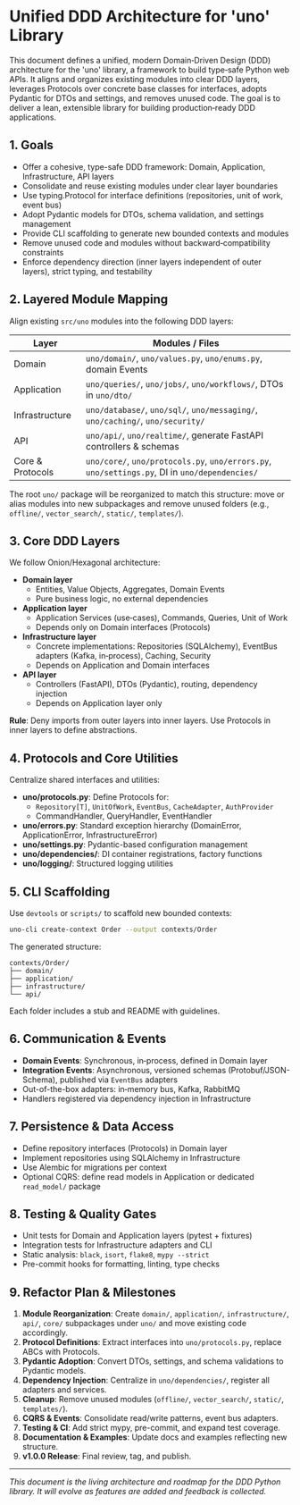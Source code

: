 <!-- docs/architecture.md -->
# Unified DDD Architecture for 'uno' Library

This document defines a unified, modern Domain‑Driven Design (DDD) architecture for the 'uno' library, a framework to build type‑safe Python web APIs.
It aligns and organizes existing modules into clear DDD layers, leverages Protocols over concrete base classes for interfaces, adopts Pydantic for
DTOs and settings, and removes unused code. The goal is to deliver a lean, extensible library for building production‑ready DDD applications.

## 1. Goals
- Offer a cohesive, type-safe DDD framework: Domain, Application, Infrastructure, API layers
- Consolidate and reuse existing modules under clear layer boundaries
- Use typing.Protocol for interface definitions (repositories, unit of work, event bus)
- Adopt Pydantic models for DTOs, schema validation, and settings management
- Provide CLI scaffolding to generate new bounded contexts and modules
- Remove unused code and modules without backward‑compatibility constraints
- Enforce dependency direction (inner layers independent of outer layers), strict typing, and testability

## 2. Layered Module Mapping

Align existing `src/uno` modules into the following DDD layers:

  Layer              | Modules / Files
  ------------------ | --------------------------------------------------------------
  Domain             | `uno/domain/`, `uno/values.py`, `uno/enums.py`, domain Events
  Application        | `uno/queries/`, `uno/jobs/`, `uno/workflows/`, DTOs in `uno/dto/`
  Infrastructure     | `uno/database/`, `uno/sql/`, `uno/messaging/`, `uno/caching/`, `uno/security/`
  API                | `uno/api/`, `uno/realtime/`, generate FastAPI controllers & schemas
  Core & Protocols   | `uno/core/`, `uno/protocols.py`, `uno/errors.py`, `uno/settings.py`, DI in `uno/dependencies/`

The root `uno/` package will be reorganized to match this structure: move or alias modules into new subpackages and remove unused folders
(e.g., `offline/`, `vector_search/`, `static/`, `templates/`).

## 3. Core DDD Layers
We follow Onion/Hexagonal architecture:

  - **Domain layer**
    - Entities, Value Objects, Aggregates, Domain Events
    - Pure business logic, no external dependencies
  - **Application layer**
    - Application Services (use‑cases), Commands, Queries, Unit of Work
    - Depends only on Domain interfaces (Protocols)
  - **Infrastructure layer**
    - Concrete implementations: Repositories (SQLAlchemy), EventBus adapters (Kafka, in‑process), Caching, Security
    - Depends on Application and Domain interfaces
  - **API layer**
    - Controllers (FastAPI), DTOs (Pydantic), routing, dependency injection
    - Depends on Application layer only

**Rule**: Deny imports from outer layers into inner layers. Use Protocols in inner layers to define abstractions.

## 4. Protocols and Core Utilities
Centralize shared interfaces and utilities:

- **uno/protocols.py**: Define Protocols for:
  - `Repository[T]`, `UnitOfWork`, `EventBus`, `CacheAdapter`, `AuthProvider`
  - CommandHandler, QueryHandler, EventHandler
- **uno/errors.py**: Standard exception hierarchy (DomainError, ApplicationError, InfrastructureError)
- **uno/settings.py**: Pydantic-based configuration management
- **uno/dependencies/**: DI container registrations, factory functions
- **uno/logging/**: Structured logging utilities


## 5. CLI Scaffolding
Use `devtools` or `scripts/` to scaffold new bounded contexts:
```bash
uno-cli create-context Order --output contexts/Order
```
The generated structure:
```
contexts/Order/
├── domain/
├── application/
├── infrastructure/
└── api/
```
Each folder includes a stub and README with guidelines.

## 6. Communication & Events
- **Domain Events**: Synchronous, in‑process, defined in Domain layer
- **Integration Events**: Asynchronous, versioned schemas (Protobuf/JSON-Schema), published via `EventBus` adapters
- Out-of-the-box adapters: in‑memory bus, Kafka, RabbitMQ
- Handlers registered via dependency injection in Infrastructure

## 7. Persistence & Data Access
- Define repository interfaces (Protocols) in Domain layer
- Implement repositories using SQLAlchemy in Infrastructure
- Use Alembic for migrations per context
- Optional CQRS: define read models in Application or dedicated `read_model/` package

## 8. Testing & Quality Gates
- Unit tests for Domain and Application layers (pytest + fixtures)
- Integration tests for Infrastructure adapters and CLI
- Static analysis: `black`, `isort`, `flake8`, `mypy --strict`
- Pre-commit hooks for formatting, linting, type checks

## 9. Refactor Plan & Milestones
1. **Module Reorganization**: Create `domain/`, `application/`, `infrastructure/`, `api/`, `core/` subpackages under `uno/` and move existing code accordingly.
2. **Protocol Definitions**: Extract interfaces into `uno/protocols.py`, replace ABCs with Protocols.
3. **Pydantic Adoption**: Convert DTOs, settings, and schema validations to Pydantic models.
4. **Dependency Injection**: Centralize in `uno/dependencies/`, register all adapters and services.
5. **Cleanup**: Remove unused modules (`offline/`, `vector_search/`, `static/`, `templates/`).
6. **CQRS & Events**: Consolidate read/write patterns, event bus adapters.
7. **Testing & CI**: Add strict mypy, pre-commit, and expand test coverage.
8. **Documentation & Examples**: Update docs and examples reflecting new structure.
9. **v1.0.0 Release**: Final review, tag, and publish.

---
_This document is the living architecture and roadmap for the DDD Python library. It will evolve as features are added and feedback is collected._